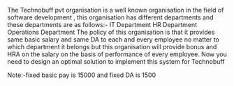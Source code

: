 The Technobuff pvt organisation is a well known organisation in the field of software development , 
this organisation has different departments and these departments are as follows:-
IT Department
HR Department
Operations Department
The policy of this organisation is that it provides same basic salary and same DA to each and every employee no matter to which department it belongs
but this organisation will provide bonus and HRA on the salary on the basis of performance of every employee.
Now you need to design an optimal solution to implement this system for Technobuff

Note:-fixed basic pay is 15000 and fixed DA is 1500